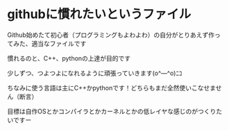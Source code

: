 # githubに慣れたいというファイル

Github始めたて初心者（プログラミングもよわよわ）の自分がとりあえず作ってみた、適当なファイルです

慣れるのと、C++、pythonの上達が目的です

少しずつ、つよつよになれるように頑張っていきます(o^―^o)ﾆｺ

ちなみに使う言語は主にC++かpythonです！どちらもまだ全然使いこなせません（断言）

目標は自作OSとかコンパイラとかカーネルとかの低レイヤな感じのがつくりたいですー

